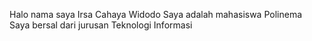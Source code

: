 Halo nama saya Irsa Cahaya Widodo
Saya adalah mahasiswa Polinema
Saya bersal dari jurusan Teknologi Informasi
